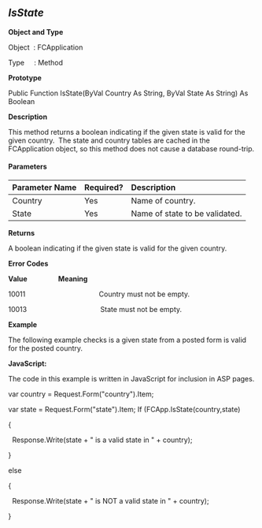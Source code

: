_IsState_
---------

**Object and Type**

Object  : FCApplication

Type     : Method

**Prototype**

Public Function IsState(ByVal Country As String, ByVal State As String) As Boolean

**Description**

This method returns a boolean indicating if the given state is valid for the given country.  The state and country tables are cached in the FCApplication object, so this method does not cause a database round-trip.

#### Parameters

| Parameter Name | Required? | Description |
|:--- |:--- |:--- |
| Country | Yes | Name of country. |
| State | Yes | Name of state to be validated. |

**Returns**

A boolean indicating if the given state is valid for the given country. 

**Error Codes**

**Value**                **Meaning**

10011                                      Country must not be empty.

10013                                      State must not be empty.

**Example**

The following example checks is a given state from a posted form is valid for the posted country.

**JavaScript:**

The code in this example is written in JavaScript for inclusion in ASP pages.

var country = Request.Form("country").Item;

var state = Request.Form("state").Item; If (FCApp.IsState(country,state)

{

  Response.Write(state + " is a valid state in " + country);

}

else

{

  Response.Write(state + " is NOT a valid state in " + country);

}